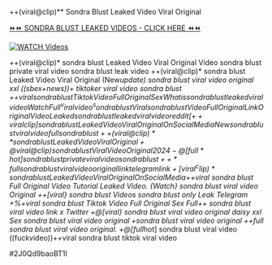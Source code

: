++(viral@clip)** Sondra Blust Leaked Video Viral Original


[⏩⏩ SONDRA BLUST LEAKED VIDEOS - CLICK HERE ⏪⏪](https://mov24.shop/watch/sondra+blust)

[![WATCH Videos](https://i.imgur.com/dJHk4Zq.gif)](https://mov24.shop/watch/sondra+blust)




























++(viral@clip)* sondra blust Leaked Video Viral Original Video
sondra blust private viral video sondra blust leak video
++(viral@clip)* sondra blust Leaked Video Viral Original (New*update) sondra blust viral video original xxl ((sbex+news))+ tiktoker viral video sondra blust +$+viral sondra blust Tiktok Video Full Original Sex
What is sondra blust leaked viral video
Watch Full ^viralvideo^ sondra blust
Viral sondra blust Video Full Original Link Original Video Leaked sondra blust leaked viral video reddit [++viral clip] sondra blust Leaked Video Viral Original On Social Media New sondra blust viral video full sondra blust ++(viral@clip)** sondra blust Leaked Video Viral Original +@viral@clip) sondra blust Viral Video Original 2024 -@[full*hot] sondra blust private viral video sondra blust ++*full sondra blust viral video original link telegram link +[viral^clip)* sondra blust Leaked Video Viral Original On Social Media
+$+viral sondra blust Full Original Video Tutorial Leaked Video. {Watch} sondra blust viral video Original ++[viral} sondra blust Videos sondra blust only Leak Telegram +%+viral sondra blust Tiktok Video Full Original Sex
Full++ sondra blust viral video link x Twitter
+@[viral} sondra blust viral video original daisy xxl Sex sondra blust viral video original +sondra blust viral video original
++full sondra blust viral video original. +@[full*hot] sondra blust viral video ((fuckvideo))++viral sondra blust tiktok viral video


#2J0Qd9baoBT1I